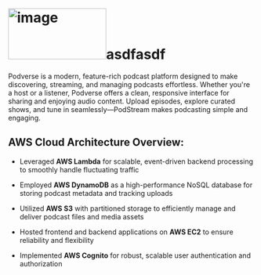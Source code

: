 # <img width="200" height="104" alt="image" src="https://github.com/user-attachments/assets/2c21c836-76e5-44cc-8750-298f52b98439" />asdfasdf

Podverse is a modern, feature-rich podcast platform designed to make discovering, streaming, and managing podcasts effortless. Whether you're a host or a listener, Podverse offers a clean, responsive interface for sharing and enjoying audio content. Upload episodes, explore curated shows, and tune in seamlessly—PodStream makes podcasting simple and engaging.

## AWS Cloud Architecture Overview:
- Leveraged **AWS Lambda** for scalable, event-driven backend processing to smoothly handle fluctuating traffic

- Employed **AWS DynamoDB** as a high-performance NoSQL database for storing podcast metadata and tracking uploads

- Utilized **AWS S3** with partitioned storage to efficiently manage and deliver podcast files and media assets

- Hosted frontend and backend applications on **AWS EC2** to ensure reliability and flexibility

- Implemented **AWS Cognito** for robust, scalable user authentication and authorization




